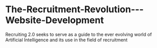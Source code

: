 # The-Recruitment-Revolution---Website-Development
Recruiting 2.0 seeks to serve as a guide to the ever evolving world of Artificial Intelligence and its use in the field of recruitment

